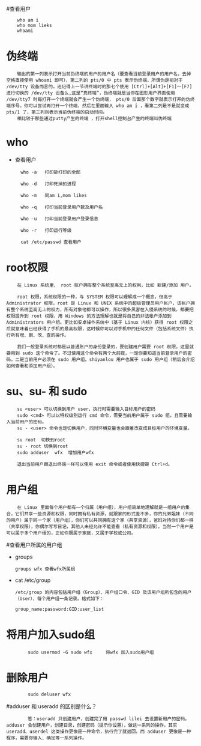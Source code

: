 #查看用户

        who am i
        who mom lieks
        whoami
   
# 伪终端
 
        输出的第一列表示打开当前伪终端的用户的用户名（要查看当前登录用户的用户名，去掉空格直接使用 whoami 即可），第二列的 pts/0 中 pts 表示伪终端，所谓伪是相对于 /dev/tty 设备而言的，还记得上一节讲终端时的那七个使用 [Ctrl]+[Alt]+[F1]～[F7] 进行切换的 /dev/tty 设备么,这是“真终端”，伪终端就是当你在图形用户界面使用 /dev/tty7 时每打开一个终端就会产生一个伪终端， pts/0 后面那个数字就表示打开的伪终端序号，你可以尝试再打开一个终端，然后在里面输入 who am i ，看第二列是不是就变成 pts/1 了，第三列则表示当前伪终端的启动时间。
        相比较于那些通过putty产生的终端 ，打开shell控制台产生的终端叫伪终端
   
# who   
   
   * 查看用户
    
           who -a	打印能打印的全部
           
           who -d	打印死掉的进程
           
           who -m	同am i,mom likes
           
           who -q	打印当前登录用户数及用户名
           
           who -u	打印当前登录用户登录信息
           
           who -r	打印运行等级
           
           cat /etc/passwd 查看用户
           
# root权限
    
        在 Linux 系统里， root 账户拥有整个系统至高无上的权利，比如 新建/添加 用户。
        
        root 权限，系统权限的一种，与 SYSTEM 权限可以理解成一个概念，但高于 Administrator 权限，root 是 Linux 和 UNIX 系统中的超级管理员用户帐户，该帐户拥有整个系统至高无上的权力，所有对象他都可以操作，所以很多黑客在入侵系统的时候，都要把权限提升到 root 权限，用 Windows 的方法理解也就是将自己的非法帐户添加到 Administrators 用户组。更比如安卓操作系统中（基于 Linux 内核）获得 root 权限之后就意味着已经获得了手机的最高权限，这时候你可以对手机中的任何文件（包括系统文件）执行所有增、删、改、查的操作。
        
        我们一般登录系统时都是以普通账户的身份登录的，要创建用户需要 root 权限，这里就要用到 sudo 这个命令了。不过使用这个命令有两个大前提，一是你要知道当前登录用户的密码，二是当前用户必须在 sudo 用户组。shiyanlou 用户也属于 sudo 用户组（稍后会介绍如何查看和添加用户组）。
        
      
# su、su- 和 sudo
        
        su <user> 可以切换到用户 user，执行时需要输入目标用户的密码
        sudo <cmd> 可以以特权级别运行 cmd 命令，需要当前用户属于 sudo 组，且需要输入当前用户的密码。
        su - <user> 命令也是切换用户，同时环境变量也会跟着改变成目标用户的环境变量。
         
        su root  切换到root
        su - root 切换到root
        sudo adduser  wfx  增加用户wfx  
        
        退出当前用户跟退出终端一样可以使用 exit 命令或者使用快捷键 Ctrl+d。
       
        
# 用户组
        
        在 Linux 里面每个用户都有一个归属（用户组），用户组简单地理解就是一组用户的集合，它们共享一些资源和权限，同时拥有私有资源，就跟家的形式差不多，你的兄弟姐妹（不同的用户）属于同一个家（用户组），你们可以共同拥有这个家（共享资源），爸妈对待你们都一样（共享权限），你偶尔写写日记，其他人未经允许不能查看（私有资源和权限）。当然一个用户是可以属于多个用户组的，正如你既属于家庭，又属于学校或公司。
        

#查看用户所属的用户组

   *    groups
            
            groups wfx 查看wfx所属组
            
   *    cat /etc/group
            
            /etc/group 的内容包括用户组（Group）、用户组口令、GID 及该用户组所包含的用户（User），每个用户组一条记录。格式如下：
            
            group_name:password:GID:user_list
            

# 将用户加入sudo组
    
        
            sudo usermod -G sudo wfx     将wfx 加入sudo用户组
            
# 删除用户
            
            sudo deluser wfx
            
            
#adduser 和 useradd 的区别是什么？
    
            答：useradd 只创建用户，创建完了用 passwd lilei 去设置新用户的密码。adduser 会创建用户，创建目录，创建密码（提示你设置），做这一系列的操作。其实 useradd、userdel 这类操作更像是一种命令，执行完了就返回。而 adduser 更像是一种程序，需要你输入、确定等一系列操作。

               
            
            
                   